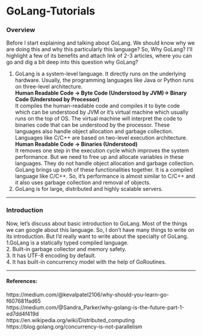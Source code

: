 # GoLang-Tutorials

<h3>Overview</h3>

Before I start explaining and talking about GoLang. We should know why we are doing this and why this particularly this language? So, Why GoLang? I’ll highlight a few of its benefits and attach link of 2-3 articles, where you can go and dig a bit deep into this question why GoLang?
<br>
  1. GoLang is a system-level language. It directly runs on the underlying hardware. Usually, the programming languages like Java or Python runs on three-level architecture.<br> 
<b>Human Readable Code -> Byte Code (Understood by JVM)-> Binary Code (Understood by Processor) </b><br>
It compiles the human-readable code and compiles it to byte code which can be understood by  JVM or it’s virtual machine which usually runs on the top of OS. The virtual machine will interpret the code to binaries code that can be understood by the processor. These languages also handle object allocation and garbage collection. Languages like C/C++ are based on two-level execution architecture. <br>
<b>Human Readable Code -> Binaries (Understood)</b><br>
It removes one step in the execution cycle which improves the system performance. But we need to free up and allocate variables in these languages. They do not handle object allocation and garbage collection. 	
GoLang brings up both of these functionalities together. It is a compiled language like C/C++. So, it’s performance is almost similar to C/C++ and it also uses garbage collection and removal of objects. <br>
  2. GoLang is for large, distributed and highly scalable servers. 
<hr>
<h3>Introduction</h3>

Now, let’s discuss about basic introduction to GoLang. Most of the things we can google about this language. So, I don’t have many things to write on its introduction. But I’d really want to write about the specialty of GoLang.
  1.GoLang is a statically typed compiled language. <br>
  2. Built-in garbage collector and memory safety. <br>
  3. It has UTF-8 encoding by default. <br>
  4. It has built-in concurrency model with the help of GoRoutines.
<hr>
<h4>References:</h4> 
https://medium.com/@kevalpatel2106/why-should-you-learn-go-f607681fad65 <br>
https://medium.com/@Sandra_Parker/why-golang-is-the-future-part-1-ed7dd4f419d <br>
https://en.wikipedia.org/wiki/Distributed_computing<br>
https://blog.golang.org/concurrency-is-not-parallelism

